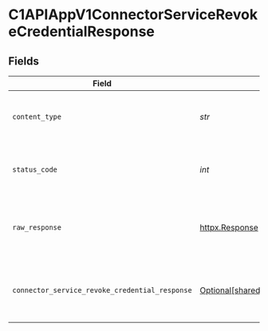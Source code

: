 # C1APIAppV1ConnectorServiceRevokeCredentialResponse


## Fields

| Field                                                                                                                        | Type                                                                                                                         | Required                                                                                                                     | Description                                                                                                                  |
| ---------------------------------------------------------------------------------------------------------------------------- | ---------------------------------------------------------------------------------------------------------------------------- | ---------------------------------------------------------------------------------------------------------------------------- | ---------------------------------------------------------------------------------------------------------------------------- |
| `content_type`                                                                                                               | *str*                                                                                                                        | :heavy_check_mark:                                                                                                           | HTTP response content type for this operation                                                                                |
| `status_code`                                                                                                                | *int*                                                                                                                        | :heavy_check_mark:                                                                                                           | HTTP response status code for this operation                                                                                 |
| `raw_response`                                                                                                               | [httpx.Response](https://www.python-httpx.org/api/#response)                                                                 | :heavy_check_mark:                                                                                                           | Raw HTTP response; suitable for custom response parsing                                                                      |
| `connector_service_revoke_credential_response`                                                                               | [Optional[shared.ConnectorServiceRevokeCredentialResponse]](../../models/shared/connectorservicerevokecredentialresponse.md) | :heavy_minus_sign:                                                                                                           | Empty response body. Status code indicates success.                                                                          |